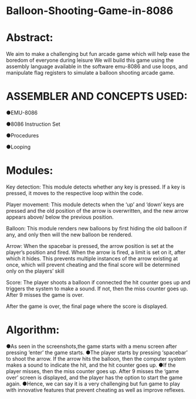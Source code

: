 # Balloon-Shooting-Game-in-8086

# Abstract:

We aim to make a challenging but fun arcade game which will help ease the boredom of everyone during leisure
We will build this game using the assembly language available in the software emu-8086 and use loops, and manipulate flag registers to simulate a balloon shooting arcade game.

# ASSEMBLER AND CONCEPTS USED:

●EMU-8086

●8086 Instruction Set

●Procedures

●Looping

# Modules:
Key detection:
This module detects whether any key is pressed. If a key is pressed, it moves to the respective loop within the code.

Player movement:
This module detects when the ‘up’ and ‘down’ keys are pressed and the old position of the arrow is overwritten, and the new arrow appears above/ below the previous position.

Balloon:
This module renders new balloons by first hiding the old balloon if any, and only then will the new balloon be rendered.

Arrow:
When the spacebar is pressed, the arrow position is set at the player’s position and fired. When the arrow is fired, a limit is set on it, after which it hides. This prevents multiple instances of the arrow existing at once, which will prevent cheating and the final score will be determined only on the players’ skill

Score:
The player shoots a balloon if connected the hit counter goes up and triggers the system to make a sound. If not, then the miss counter goes up. After 9 misses the game is over.

After the game is over, the final page where the score is displayed.

# Algorithm:

●As seen in the screenshots,the game starts with a menu screen after pressing ‘enter’ the game starts.
●The player starts by pressing ‘spacebar’ to shoot the arrow. If the arrow hits the balloon, then the computer system makes a sound to indicate the hit, and the hit counter goes up.
●If the player misses, then the miss counter goes up. After 9 misses the ‘game over’ screen is displayed, and the player has the option to start the game again.
●Hence, we can say it is a very challenging but fun game to play with innovative features that prevent cheating as well as improve reflexes.
